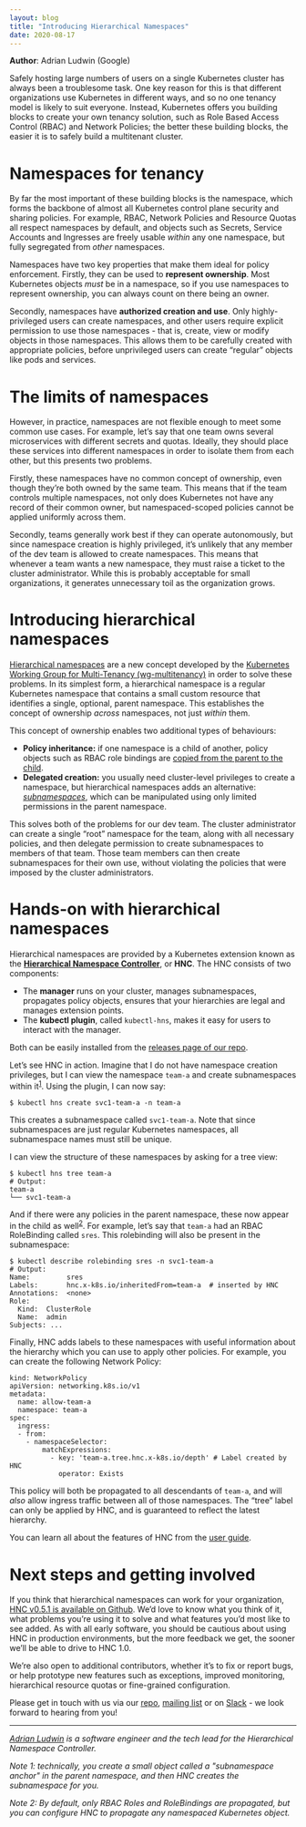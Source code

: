 ```yaml
---
layout: blog
title: "Introducing Hierarchical Namespaces"
date: 2020-08-17
---
```


**Author**: Adrian Ludwin (Google)

Safely hosting large numbers of users on a single Kubernetes cluster has always
been a troublesome task. One key reason for this is that different organizations
use Kubernetes in different ways, and so no one tenancy model is likely to suit
everyone. Instead, Kubernetes offers you building blocks to create your own
tenancy solution, such as Role Based Access Control (RBAC) and Network Policies;
the better these building blocks, the easier it is to safely build a multitenant
cluster.

# Namespaces for tenancy

By far the most important of these building blocks is the namespace, which forms
the backbone of almost all Kubernetes control plane security and sharing
policies. For example, RBAC, Network Policies and Resource Quotas all respect
namespaces by default, and objects such as Secrets, Service Accounts and
Ingresses are freely usable _within_ any one namespace, but fully segregated
from _other_ namespaces.

Namespaces have two key properties that make them ideal for policy enforcement.
Firstly, they can be used to **represent ownership**. Most Kubernetes objects
_must_ be in a namespace, so if you use namespaces to represent ownership, you
can always count on there being an owner.

Secondly, namespaces have **authorized creation and use**. Only
highly-privileged users can create namespaces, and other users require explicit
permission to use those namespaces - that is, create, view or modify objects in
those namespaces. This allows them to be carefully created with appropriate
policies, before unprivileged users can create “regular” objects like pods and
services.

# The limits of namespaces

However, in practice, namespaces are not flexible enough to meet some common use
cases. For example, let’s say that one team owns several microservices with
different secrets and quotas. Ideally, they should place these services into
different namespaces in order to isolate them from each other, but this presents
two problems.

Firstly, these namespaces have no common concept of ownership, even though
they’re both owned by the same team. This means that if the team controls
multiple namespaces, not only does Kubernetes not have any record of their
common owner, but namespaced-scoped policies cannot be applied uniformly across
them.

Secondly, teams generally work best if they can operate autonomously, but since
namespace creation is highly privileged, it’s unlikely that any member of the
dev team is allowed to create namespaces. This means that whenever a team wants
a new namespace, they must raise a ticket to the cluster administrator. While
this is probably acceptable for small organizations, it generates unnecessary
toil as the organization grows.

# Introducing hierarchical namespaces

[Hierarchical
namespaces](https://github.com/kubernetes-sigs/multi-tenancy/blob/master/incubator/hnc/docs/user-guide/concepts.md#basic)
are a new concept developed by the [Kubernetes Working Group for Multi-Tenancy
(wg-multitenancy)](https://github.com/kubernetes-sigs/multi-tenancy) in order to
solve these problems. In its simplest form, a hierarchical namespace is a
regular Kubernetes namespace that contains a small custom resource that
identifies a single, optional, parent namespace. This establishes the concept of
ownership _across_ namespaces, not just _within_ them.

This concept of ownership enables two additional types of behaviours:

* **Policy inheritance:** if one namespace is a child of another, policy objects
  such as RBAC role bindings are [copied from the parent to the
  child](https://github.com/kubernetes-sigs/multi-tenancy/blob/master/incubator/hnc/docs/user-guide/concepts.md#basic-propagation).
* **Delegated creation:** you usually need cluster-level privileges to create a
  namespace, but hierarchical namespaces adds an alternative:
  [_subnamespaces_](https://github.com/kubernetes-sigs/multi-tenancy/blob/master/incubator/hnc/docs/user-guide/concepts.md#basic-subns),
  which can be manipulated using only limited permissions in the parent
  namespace.

This solves both of the problems for our dev team. The cluster administrator can
create a single “root” namespace for the team, along with all necessary
policies, and then delegate permission to create subnamespaces to members of
that team. Those team members can then create subnamespaces for their own use,
without violating the policies that were imposed by the cluster administrators.

# Hands-on with hierarchical namespaces

Hierarchical namespaces are provided by a Kubernetes extension known as the
[**Hierarchical Namespace
Controller**](https://github.com/kubernetes-sigs/multi-tenancy/tree/master/incubator/hnc),
or **HNC**. The HNC consists of two components:

* The **manager** runs on your cluster, manages subnamespaces, propagates policy
  objects, ensures that your hierarchies are legal and manages extension points.
* The **kubectl plugin**, called `kubectl-hns`, makes it easy for users to
  interact with the manager.

Both can be easily installed from the [releases page of our
repo](https://github.com/kubernetes-sigs/multi-tenancy/releases).

Let’s see HNC in action. Imagine that I do not have namespace creation
privileges, but I can view the namespace `team-a` and create subnamespaces
within it<sup>[1](#note-1)</sup>. Using the plugin, I can now say:

```
$ kubectl hns create svc1-team-a -n team-a
```

This creates a subnamespace called `svc1-team-a`. Note that since subnamespaces
are just regular Kubernetes namespaces, all subnamespace names must still be
unique.

I can view the structure of these namespaces by asking for a tree view:

```
$ kubectl hns tree team-a
# Output:
team-a
└── svc1-team-a
```

And if there were any policies in the parent namespace, these now appear in the
child as well<sup>[2](#note-2)</sup>. For example, let’s say that `team-a` had
an RBAC RoleBinding called `sres`. This rolebinding will also be present in the
subnamespace:

```
$ kubectl describe rolebinding sres -n svc1-team-a
# Output:
Name:         sres
Labels:       hnc.x-k8s.io/inheritedFrom=team-a  # inserted by HNC
Annotations:  <none>
Role:
  Kind:  ClusterRole
  Name:  admin
Subjects: ...
```

Finally, HNC adds labels to these namespaces with useful information about the
hierarchy which you can use to apply other policies. For example, you can create
the following Network Policy:

```
kind: NetworkPolicy
apiVersion: networking.k8s.io/v1
metadata:
  name: allow-team-a
  namespace: team-a
spec:
  ingress:
  - from:
    - namespaceSelector:
        matchExpressions:
          - key: 'team-a.tree.hnc.x-k8s.io/depth' # Label created by HNC
            operator: Exists
```

This policy will both be propagated to all descendants of `team-a`, and will
_also_ allow ingress traffic between all of those namespaces. The “tree” label
can only be applied by HNC, and is guaranteed to reflect the latest hierarchy.

You can learn all about the features of HNC from the [user
guide](https://github.com/kubernetes-sigs/multi-tenancy/tree/master/incubator/hnc/docs/user-guide).

# Next steps and getting involved

If you think that hierarchical namespaces can work for your organization, [HNC
v0.5.1 is available on
Github](https://github.com/kubernetes-sigs/multi-tenancy/releases/tag/hnc-v0.5.1).
We’d love to know what you think of it, what problems you’re using it to solve
and what features you’d most like to see added. As with all early software, you
should be cautious about using HNC in production environments, but the more
feedback we get, the sooner we’ll be able to drive to HNC 1.0.

We’re also open to additional contributors, whether it’s to fix or report bugs,
or help prototype new features such as exceptions, improved monitoring,
hierarchical resource quotas or fine-grained configuration.

Please get in touch with us via our
[repo](https://github.com/kubernetes-sigs/multi-tenancy), [mailing
list](https://groups.google.com/g/kubernetes-wg-multitenancy) or on
[Slack](https://kubernetes.slack.com/messages/wg-multitenancy) - we look forward
to hearing from you!

---

_[Adrian Ludwin](https://twitter.com/aludwin) is a software engineer and the
tech lead for the Hierarchical Namespace Controller._

<a name="note-1"/>

_Note 1: technically, you create a small object called a "subnamespace anchor"
in the parent namespace, and then HNC creates the subnamespace for you._

<a name="note-2"/>

_Note 2: By default, only RBAC Roles and RoleBindings are propagated, but you
can configure HNC to propagate any namespaced Kubernetes object._
